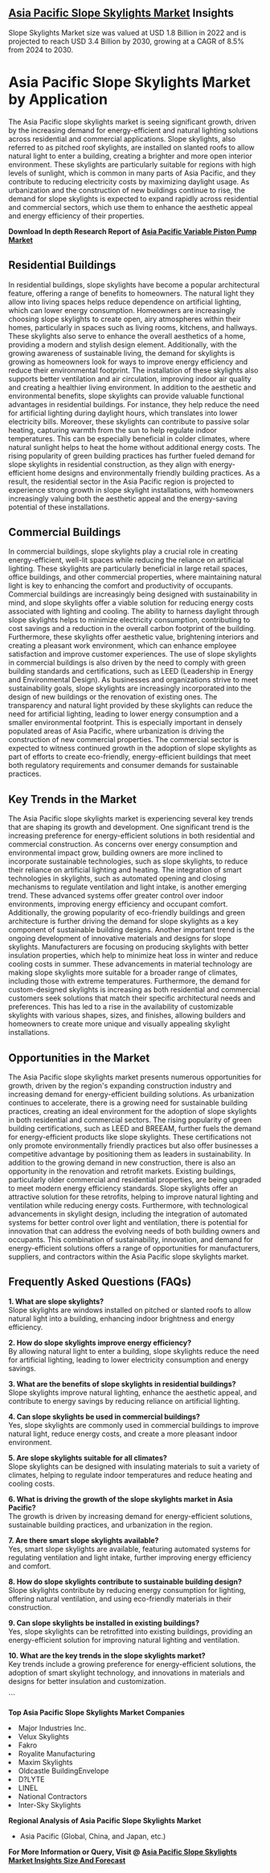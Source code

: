 <h2><a href="https://www.verifiedmarketreports.com/download-sample/?rid=295204&amp;utm_source=Github-Feb&amp;utm_medium=219" target="_blank">Asia Pacific Slope Skylights Market</a> Insights</h2><p>Slope Skylights Market size was valued at USD 1.8 Billion in 2022 and is projected to reach USD 3.4 Billion by 2030, growing at a CAGR of 8.5% from 2024 to 2030.</p><p><h1>Asia Pacific Slope Skylights Market by Application</h1> <p>The Asia Pacific slope skylights market is seeing significant growth, driven by the increasing demand for energy-efficient and natural lighting solutions across residential and commercial applications. Slope skylights, also referred to as pitched roof skylights, are installed on slanted roofs to allow natural light to enter a building, creating a brighter and more open interior environment. These skylights are particularly suitable for regions with high levels of sunlight, which is common in many parts of Asia Pacific, and they contribute to reducing electricity costs by maximizing daylight usage. As urbanization and the construction of new buildings continue to rise, the demand for slope skylights is expected to expand rapidly across residential and commercial sectors, which use them to enhance the aesthetic appeal and energy efficiency of their properties. <p><strong>Download In depth Research Report of <a href="https://www.verifiedmarketreports.com/download-sample/?rid=236118&amp;utm_source=Pulse-Dec&amp;utm_medium=219" target="_blank">Asia Pacific Variable Piston Pump Market</a></strong></p></p> <h2>Residential Buildings</h2> <p>In residential buildings, slope skylights have become a popular architectural feature, offering a range of benefits to homeowners. The natural light they allow into living spaces helps reduce dependence on artificial lighting, which can lower energy consumption. Homeowners are increasingly choosing slope skylights to create open, airy atmospheres within their homes, particularly in spaces such as living rooms, kitchens, and hallways. These skylights also serve to enhance the overall aesthetics of a home, providing a modern and stylish design element. Additionally, with the growing awareness of sustainable living, the demand for skylights is growing as homeowners look for ways to improve energy efficiency and reduce their environmental footprint. The installation of these skylights also supports better ventilation and air circulation, improving indoor air quality and creating a healthier living environment. In addition to the aesthetic and environmental benefits, slope skylights can provide valuable functional advantages in residential buildings. For instance, they help reduce the need for artificial lighting during daylight hours, which translates into lower electricity bills. Moreover, these skylights can contribute to passive solar heating, capturing warmth from the sun to help regulate indoor temperatures. This can be especially beneficial in colder climates, where natural sunlight helps to heat the home without additional energy costs. The rising popularity of green building practices has further fueled demand for slope skylights in residential construction, as they align with energy-efficient home designs and environmentally friendly building practices. As a result, the residential sector in the Asia Pacific region is projected to experience strong growth in slope skylight installations, with homeowners increasingly valuing both the aesthetic appeal and the energy-saving potential of these installations. <h2>Commercial Buildings</h2> <p>In commercial buildings, slope skylights play a crucial role in creating energy-efficient, well-lit spaces while reducing the reliance on artificial lighting. These skylights are particularly beneficial in large retail spaces, office buildings, and other commercial properties, where maintaining natural light is key to enhancing the comfort and productivity of occupants. Commercial buildings are increasingly being designed with sustainability in mind, and slope skylights offer a viable solution for reducing energy costs associated with lighting and cooling. The ability to harness daylight through slope skylights helps to minimize electricity consumption, contributing to cost savings and a reduction in the overall carbon footprint of the building. Furthermore, these skylights offer aesthetic value, brightening interiors and creating a pleasant work environment, which can enhance employee satisfaction and improve customer experiences. The use of slope skylights in commercial buildings is also driven by the need to comply with green building standards and certifications, such as LEED (Leadership in Energy and Environmental Design). As businesses and organizations strive to meet sustainability goals, slope skylights are increasingly incorporated into the design of new buildings or the renovation of existing ones. The transparency and natural light provided by these skylights can reduce the need for artificial lighting, leading to lower energy consumption and a smaller environmental footprint. This is especially important in densely populated areas of Asia Pacific, where urbanization is driving the construction of new commercial properties. The commercial sector is expected to witness continued growth in the adoption of slope skylights as part of efforts to create eco-friendly, energy-efficient buildings that meet both regulatory requirements and consumer demands for sustainable practices. <h2>Key Trends in the Market</h2> <p>The Asia Pacific slope skylights market is experiencing several key trends that are shaping its growth and development. One significant trend is the increasing preference for energy-efficient solutions in both residential and commercial construction. As concerns over energy consumption and environmental impact grow, building owners are more inclined to incorporate sustainable technologies, such as slope skylights, to reduce their reliance on artificial lighting and heating. The integration of smart technologies in skylights, such as automated opening and closing mechanisms to regulate ventilation and light intake, is another emerging trend. These advanced systems offer greater control over indoor environments, improving energy efficiency and occupant comfort. Additionally, the growing popularity of eco-friendly buildings and green architecture is further driving the demand for slope skylights as a key component of sustainable building designs. Another important trend is the ongoing development of innovative materials and designs for slope skylights. Manufacturers are focusing on producing skylights with better insulation properties, which help to minimize heat loss in winter and reduce cooling costs in summer. These advancements in material technology are making slope skylights more suitable for a broader range of climates, including those with extreme temperatures. Furthermore, the demand for custom-designed skylights is increasing as both residential and commercial customers seek solutions that match their specific architectural needs and preferences. This has led to a rise in the availability of customizable skylights with various shapes, sizes, and finishes, allowing builders and homeowners to create more unique and visually appealing skylight installations. <h2>Opportunities in the Market</h2> <p>The Asia Pacific slope skylights market presents numerous opportunities for growth, driven by the region's expanding construction industry and increasing demand for energy-efficient building solutions. As urbanization continues to accelerate, there is a growing need for sustainable building practices, creating an ideal environment for the adoption of slope skylights in both residential and commercial sectors. The rising popularity of green building certifications, such as LEED and BREEAM, further fuels the demand for energy-efficient products like slope skylights. These certifications not only promote environmentally friendly practices but also offer businesses a competitive advantage by positioning them as leaders in sustainability. In addition to the growing demand in new construction, there is also an opportunity in the renovation and retrofit markets. Existing buildings, particularly older commercial and residential properties, are being upgraded to meet modern energy efficiency standards. Slope skylights offer an attractive solution for these retrofits, helping to improve natural lighting and ventilation while reducing energy costs. Furthermore, with technological advancements in skylight design, including the integration of automated systems for better control over light and ventilation, there is potential for innovation that can address the evolving needs of both building owners and occupants. This combination of sustainability, innovation, and demand for energy-efficient solutions offers a range of opportunities for manufacturers, suppliers, and contractors within the Asia Pacific slope skylights market. <h2>Frequently Asked Questions (FAQs)</h2> <p><strong>1. What are slope skylights?</strong><br>Slope skylights are windows installed on pitched or slanted roofs to allow natural light into a building, enhancing indoor brightness and energy efficiency.</p> <p><strong>2. How do slope skylights improve energy efficiency?</strong><br>By allowing natural light to enter a building, slope skylights reduce the need for artificial lighting, leading to lower electricity consumption and energy savings.</p> <p><strong>3. What are the benefits of slope skylights in residential buildings?</strong><br>Slope skylights improve natural lighting, enhance the aesthetic appeal, and contribute to energy savings by reducing reliance on artificial lighting.</p> <p><strong>4. Can slope skylights be used in commercial buildings?</strong><br>Yes, slope skylights are commonly used in commercial buildings to improve natural light, reduce energy costs, and create a more pleasant indoor environment.</p> <p><strong>5. Are slope skylights suitable for all climates?</strong><br>Slope skylights can be designed with insulating materials to suit a variety of climates, helping to regulate indoor temperatures and reduce heating and cooling costs.</p> <p><strong>6. What is driving the growth of the slope skylights market in Asia Pacific?</strong><br>The growth is driven by increasing demand for energy-efficient solutions, sustainable building practices, and urbanization in the region.</p> <p><strong>7. Are there smart slope skylights available?</strong><br>Yes, smart slope skylights are available, featuring automated systems for regulating ventilation and light intake, further improving energy efficiency and comfort.</p> <p><strong>8. How do slope skylights contribute to sustainable building design?</strong><br>Slope skylights contribute by reducing energy consumption for lighting, offering natural ventilation, and using eco-friendly materials in their construction.</p> <p><strong>9. Can slope skylights be installed in existing buildings?</strong><br>Yes, slope skylights can be retrofitted into existing buildings, providing an energy-efficient solution for improving natural lighting and ventilation.</p> <p><strong>10. What are the key trends in the slope skylights market?</strong><br>Key trends include a growing preference for energy-efficient solutions, the adoption of smart skylight technology, and innovations in materials and designs for better insulation and customization.</p> ```</p><p><strong>Top Asia Pacific Slope Skylights Market Companies</strong></p><div data-test-id=""><p><li>Major Industries Inc.</li><li> Velux Skylights</li><li> Fakro</li><li> Royalite Manufacturing</li><li> Maxim Skylights</li><li> Oldcastle BuildingEnvelope</li><li> D?LYTE</li><li> LINEL</li><li> National Contractors</li><li> Inter-Sky Skylights</li></p><div><strong>Regional Analysis of&nbsp;Asia Pacific Slope Skylights Market</strong></div><ul><li dir="ltr"><p dir="ltr">Asia Pacific (Global, China, and Japan, etc.)</p></li></ul><p><strong>For More Information or Query, Visit @&nbsp;</strong><strong><a href="https://www.verifiedmarketreports.com/product/slope-skylights-market/?utm_source=Github-Feb&amp;utm_medium=219" target="_blank">Asia Pacific Slope Skylights Market Insights Size And Forecast</a></strong></p></div><h2>&nbsp;</h2><div data-test-id="">&nbsp;</div>
